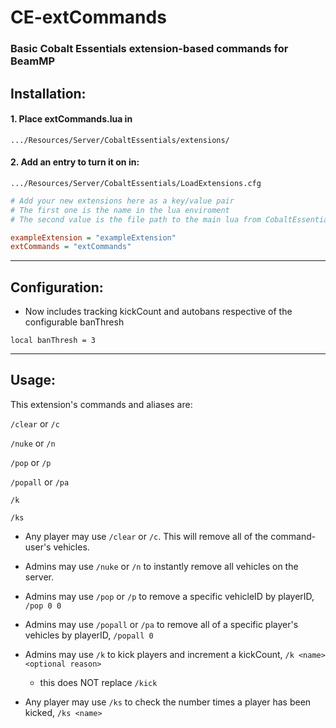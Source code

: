 # CE-extCommands

### Basic Cobalt Essentials extension-based commands for BeamMP

## Installation:

#### 1. Place extCommands.lua in
`.../Resources/Server/CobaltEssentials/extensions/`

#### 2. Add an entry to turn it on in:
`.../Resources/Server/CobaltEssentials/LoadExtensions.cfg`

```cfg
# Add your new extensions here as a key/value pair
# The first one is the name in the lua enviroment
# The second value is the file path to the main lua from CobaltEssentials/extensions

exampleExtension = "exampleExtension"
extCommands = "extCommands"
```

---
## Configuration:
- Now includes tracking kickCount and autobans respective of the configurable banThresh
```
local banThresh = 3
```


---
## Usage:

This extension's commands and aliases are:

`/clear` or `/c`

`/nuke` or `/n`

`/pop` or `/p`

`/popall` or `/pa`

`/k`

`/ks`

* Any player may use `/clear` or `/c`. This will remove all of the command-user's vehicles.

* Admins may use `/nuke` or `/n` to instantly remove all vehicles on the server.

* Admins may use `/pop` or `/p` to remove a specific vehicleID by playerID, `/pop 0 0`

* Admins may use `/popall` or `/pa` to remove all of a specific player's vehicles by playerID, `/popall 0`

* Admins may use `/k` to kick players and increment a kickCount, `/k <name> <optional reason>`
  * this does NOT replace `/kick`

* Any player may use `/ks` to check the number times a player has been kicked, `/ks <name>`

